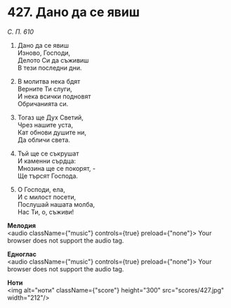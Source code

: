 # 427. Дано да се явиш

_С. П. 610_

1. Дано да се явиш  
Изново, Господи,  
Делото Си да съживиш  
В тези последни дни.  

2. В молитва нека бдят  
Верните Ти слуги,  
И нека всички подновят  
Обричанията си.  

3. Тогаз ще Дух Светий,  
Чрез нашите уста,  
Кат обнови душите ни,  
Да обличи света.  

4. Тъй ще се съкрушат  
И каменни сърдца:  
Мнозина ще се покорят, -  
Ще търсят Господа.  

5. О Господи, ела,  
И с милост посети,  
Послушай нашата молба,  
Нас Ти, о, съживи!

**Мелодия**  
<audio className={"music"} controls={true} preload={"none"}>
    <source src="mp3/427.mp3" type="audio/mpeg"/>
    Your browser does not support the audio tag.
</audio>

**Едноглас**  
<audio className={"music"} controls={true} preload={"none"}>
    <source src="transp/427.mp3" type="audio/mpeg"/>
    Your browser does not support the audio tag.
</audio>

**Ноти**  
<img alt="ноти" className={"score"} height="300" src="scores/427.jpg" width="212"/>
